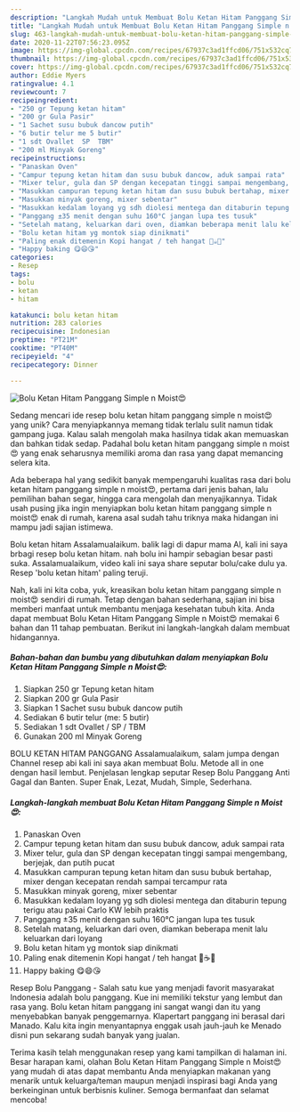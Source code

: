 ```yaml
---
description: "Langkah Mudah untuk Membuat Bolu Ketan Hitam Panggang Simple n Moist😍 Anti Gagal"
title: "Langkah Mudah untuk Membuat Bolu Ketan Hitam Panggang Simple n Moist😍 Anti Gagal"
slug: 463-langkah-mudah-untuk-membuat-bolu-ketan-hitam-panggang-simple-n-moist-anti-gagal
date: 2020-11-22T07:56:23.095Z
image: https://img-global.cpcdn.com/recipes/67937c3ad1ffcd06/751x532cq70/bolu-ketan-hitam-panggang-simple-n-moist😍-foto-resep-utama.jpg
thumbnail: https://img-global.cpcdn.com/recipes/67937c3ad1ffcd06/751x532cq70/bolu-ketan-hitam-panggang-simple-n-moist😍-foto-resep-utama.jpg
cover: https://img-global.cpcdn.com/recipes/67937c3ad1ffcd06/751x532cq70/bolu-ketan-hitam-panggang-simple-n-moist😍-foto-resep-utama.jpg
author: Eddie Myers
ratingvalue: 4.1
reviewcount: 7
recipeingredient:
- "250 gr Tepung ketan hitam"
- "200 gr Gula Pasir"
- "1 Sachet susu bubuk dancow putih"
- "6 butir telur me 5 butir"
- "1 sdt Ovallet  SP  TBM"
- "200 ml Minyak Goreng"
recipeinstructions:
- "Panaskan Oven"
- "Campur tepung ketan hitam dan susu bubuk dancow, aduk sampai rata"
- "Mixer telur, gula dan SP dengan kecepatan tinggi sampai mengembang, berjejak, dan putih pucat"
- "Masukkan campuran tepung ketan hitam dan susu bubuk bertahap, mixer dengan kecepatan rendah sampai tercampur rata"
- "Masukkan minyak goreng, mixer sebentar"
- "Masukkan kedalam loyang yg sdh diolesi mentega dan ditaburin tepung terigu atau pakai Carlo KW lebih praktis"
- "Panggang ±35 menit dengan suhu 160°C jangan lupa tes tusuk"
- "Setelah matang, keluarkan dari oven, diamkan beberapa menit lalu keluarkan dari loyang"
- "Bolu ketan hitam yg montok siap dinikmati"
- "Paling enak ditemenin Kopi hangat / teh hangat 🍵☕😋"
- "Happy baking 😋😄😘"
categories:
- Resep
tags:
- bolu
- ketan
- hitam

katakunci: bolu ketan hitam 
nutrition: 283 calories
recipecuisine: Indonesian
preptime: "PT21M"
cooktime: "PT40M"
recipeyield: "4"
recipecategory: Dinner

---
```



![Bolu Ketan Hitam Panggang Simple n Moist😍](https://img-global.cpcdn.com/recipes/67937c3ad1ffcd06/751x532cq70/bolu-ketan-hitam-panggang-simple-n-moist😍-foto-resep-utama.jpg)

Sedang mencari ide resep bolu ketan hitam panggang simple n moist😍 yang unik? Cara menyiapkannya memang tidak terlalu sulit namun tidak gampang juga. Kalau salah mengolah maka hasilnya tidak akan memuaskan dan bahkan tidak sedap. Padahal bolu ketan hitam panggang simple n moist😍 yang enak seharusnya memiliki aroma dan rasa yang dapat memancing selera kita.

Ada beberapa hal yang sedikit banyak mempengaruhi kualitas rasa dari bolu ketan hitam panggang simple n moist😍, pertama dari jenis bahan, lalu pemilihan bahan segar, hingga cara mengolah dan menyajikannya. Tidak usah pusing jika ingin menyiapkan bolu ketan hitam panggang simple n moist😍 enak di rumah, karena asal sudah tahu triknya maka hidangan ini mampu jadi sajian istimewa.

Bolu ketan hitam Assalamualaikum. balik lagi di dapur mama Al, kali ini saya brbagi resep bolu ketan hitam. nah bolu ini hampir sebagian besar pasti suka. Assalamualaikum, video kali ini saya share seputar bolu/cake dulu ya. Resep &#39;bolu ketan hitam&#39; paling teruji.


Nah, kali ini kita coba, yuk, kreasikan bolu ketan hitam panggang simple n moist😍 sendiri di rumah. Tetap dengan bahan sederhana, sajian ini bisa memberi manfaat untuk membantu menjaga kesehatan tubuh kita. Anda dapat membuat Bolu Ketan Hitam Panggang Simple n Moist😍 memakai 6 bahan dan 11 tahap pembuatan. Berikut ini langkah-langkah dalam membuat hidangannya.

<!--inarticleads1-->

##### Bahan-bahan dan bumbu yang dibutuhkan dalam menyiapkan Bolu Ketan Hitam Panggang Simple n Moist😍:

1. Siapkan 250 gr Tepung ketan hitam
1. Siapkan 200 gr Gula Pasir
1. Siapkan 1 Sachet susu bubuk dancow putih
1. Sediakan 6 butir telur (me: 5 butir)
1. Sediakan 1 sdt Ovallet / SP / TBM
1. Gunakan 200 ml Minyak Goreng


BOLU KETAN HITAM PANGGANG Assalamualaikum, salam jumpa dengan Channel resep abi kali ini saya akan membuat Bolu. Metode all in one dengan hasil lembut. Penjelasan lengkap seputar Resep Bolu Panggang Anti Gagal dan Banten. Super Enak, Lezat, Mudah, Simple, Sederhana. 

<!--inarticleads2-->

##### Langkah-langkah membuat Bolu Ketan Hitam Panggang Simple n Moist😍:

1. Panaskan Oven
1. Campur tepung ketan hitam dan susu bubuk dancow, aduk sampai rata
1. Mixer telur, gula dan SP dengan kecepatan tinggi sampai mengembang, berjejak, dan putih pucat
1. Masukkan campuran tepung ketan hitam dan susu bubuk bertahap, mixer dengan kecepatan rendah sampai tercampur rata
1. Masukkan minyak goreng, mixer sebentar
1. Masukkan kedalam loyang yg sdh diolesi mentega dan ditaburin tepung terigu atau pakai Carlo KW lebih praktis
1. Panggang ±35 menit dengan suhu 160°C jangan lupa tes tusuk
1. Setelah matang, keluarkan dari oven, diamkan beberapa menit lalu keluarkan dari loyang
1. Bolu ketan hitam yg montok siap dinikmati
1. Paling enak ditemenin Kopi hangat / teh hangat 🍵☕😋
1. Happy baking 😋😄😘


Resep Bolu Panggang - Salah satu kue yang menjadi favorit masyarakat Indonesia adalah bolu panggang. Kue ini memiliki tekstur yang lembut dan rasa yang. Bolu ketan hitam panggang ini sangat wangi dan itu yang menyebabkan banyak penggemarnya. Klapertart panggang ini berasal dari Manado. Kalu kita ingin menyantapnya enggak usah jauh-jauh ke Menado disni pun sekarang sudah banyak yang jualan. 

Terima kasih telah menggunakan resep yang kami tampilkan di halaman ini. Besar harapan kami, olahan Bolu Ketan Hitam Panggang Simple n Moist😍 yang mudah di atas dapat membantu Anda menyiapkan makanan yang menarik untuk keluarga/teman maupun menjadi inspirasi bagi Anda yang berkeinginan untuk berbisnis kuliner. Semoga bermanfaat dan selamat mencoba!
